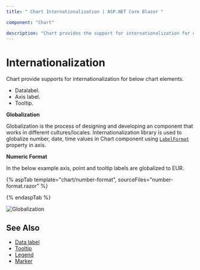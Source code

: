 ```yaml
---
title: " Chart Internationalization | ASP.NET Core Blazor "

component: "Chart"

description: "Chart provides the support for internationalization for dataLabel, axis label and tooltip elements."
---
```


# Internationalization

Chart provide supports for internationalization for below chart elements.

* Datalabel.
* Axis label.
* Tooltip.

<!-- markdownlint-disable MD036 -->
**Globalization**

Globalization is the process of designing and developing an component that works in different
cultures/locales.  Internationalization  library is used to globalize number, date, time values in
Chart component using [`LabelFormat`](https://help.syncfusion.com/cr/blazor/Syncfusion.Blazor.Charts.ChartAxis.html#Syncfusion_Blazor_Charts_ChartAxis_LabelFormat) property in axis.

**Numeric Format**

In the below example axis, point  and tooltip labels are globalized to EUR.

{% aspTab template="chart/number-format", sourceFiles="number-format.razor" %}

{% endaspTab %}

![Globalization](images/internationalization.png)

## See Also

* [Data label](./data-labels)
* [Tooltip](./tool-tip)
* [Legend](./legend)
* [Marker](./data-markers)